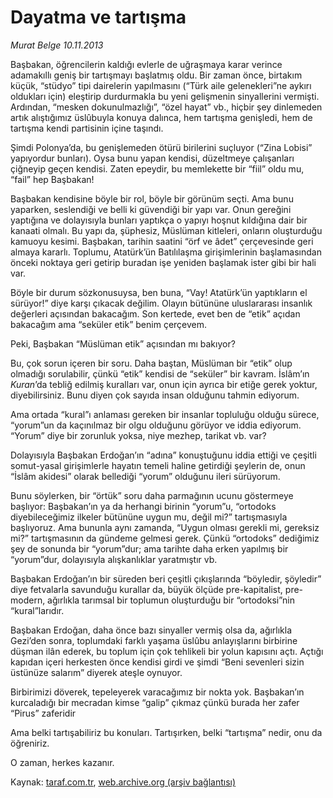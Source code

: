 # Dayatma ve tartışma

*Murat Belge 10.11.2013*

<div class="yazi"><p>Başbakan, öğrencilerin kaldığı evlerle de uğraşmaya karar verince adamakıllı geniş bir tartışmayı başlatmış oldu. Bir zaman önce, birtakım küçük, “stüdyo” tipi dairelerin yapılmasını (“Türk aile gelenekleri”ne aykırı oldukları için) eleştirip durdurmakla bu yeni gelişmenin sinyallerini vermişti. Ardından, “mesken dokunulmazlığı”, “özel hayat” vb., hiçbir şey dinlemeden artık alıştığımız üslûbuyla konuya dalınca, hem tartışma genişledi, hem de tartışma kendi partisinin içine taşındı.</p>
<p>Şimdi Polonya’da, bu genişlemeden ötürü birilerini suçluyor (“Zina Lobisi” yapıyordur bunları). Oysa bunu yapan kendisi, düzeltmeye çalışanları çiğneyip geçen kendisi. Zaten epeydir, bu memlekette bir “fiil” oldu mu, “fail” hep Başbakan!</p>
<p>Başbakan kendisine böyle bir rol, böyle bir görünüm seçti. Ama bunu yaparken, seslendiği ve belli ki güvendiği bir yapı var. Onun gereğini yaptığına ve dolayısıyla bunları yaptıkça o yapıyı hoşnut kıldığına dair bir kanaati olmalı. Bu yapı da, şüphesiz, Müslüman kitleleri, onların oluşturduğu kamuoyu kesimi. Başbakan, tarihin saatini  “örf ve âdet” çerçevesinde  geri almaya kararlı. Toplumu, Atatürk’ün Batılılaşma girişimlerinin başlamasından önceki noktaya geri getirip buradan işe yeniden başlamak ister gibi bir hali var. </p>
<p>Böyle bir durum sözkonusuysa, ben buna, “Vay! Atatürk’ün yaptıkların el sürüyor!” diye karşı çıkacak değilim. Olayın bütününe uluslararası insanlık değerleri açısından bakacağım. Son kertede, evet ben de “etik” açıdan bakacağım  ama “seküler etik” benim çerçevem.</p>
<p>Peki, Başbakan “Müslüman etik” açısından mı bakıyor?</p>
<p>Bu, çok sorun içeren bir soru. Daha baştan, Müslüman bir “etik” olup olmadığı sorulabilir, çünkü “etik” kendisi de “seküler” bir kavram. İslâm’ın <i>Kuran</i>’da tebliğ edilmiş kuralları var, onun için ayrıca bir etiğe gerek yoktur, diyebilirsiniz. Bunu diyen çok sayıda insan olduğunu tahmin ediyorum.</p>
<p>Ama ortada “kural”ı anlaması gereken bir insanlar topluluğu olduğu sürece, “yorum”un da kaçınılmaz bir olgu olduğunu görüyor ve iddia ediyorum. “Yorum” diye bir zorunluk yoksa, niye mezhep, tarikat vb. var?</p>
<p>Dolayısıyla Başbakan Erdoğan’ın “adına” konuştuğunu iddia ettiği ve çeşitli somut-yasal girişimlerle hayatın temeli haline getirdiği şeylerin de, onun “İslâm akidesi” olarak bellediği “yorum” olduğunu ileri sürüyorum.</p>
<p>Bunu söylerken, bir “örtük” soru daha parmağının ucunu göstermeye başlıyor: Başbakan’ın ya da herhangi birinin “yorum”u, “ortodoks diyebileceğimiz ilkeler bütününe uygun mu, değil mi?” tartışmasıyla başlıyoruz. Ama bununla aynı zamanda, “Uygun olması gerekli mi, gereksiz mi?” tartışmasının da gündeme gelmesi gerek. Çünkü “ortodoks” dediğimiz şey de sonunda bir “yorum”dur; ama tarihte daha erken yapılmış bir “yorum”dur, dolayısıyla alışkanlıklar yaratmıştır vb.</p>
<p>Başbakan Erdoğan’ın bir süreden beri çeşitli çıkışlarında “böyledir, şöyledir” diye fetvalarla savunduğu kurallar da, büyük ölçüde pre-kapitalist, pre-modern, ağırlıkla tarımsal bir toplumun oluşturduğu bir “ortodoksi”nin “kural”larıdır.</p>
<p>Başbakan Erdoğan, daha önce bazı sinyaller vermiş olsa da, ağırlıkla Gezi’den sonra, toplumdaki farklı yaşama üslûbu anlayışlarını birbirine düşman ilân ederek, bu toplum için çok tehlikeli bir yolun kapısını açtı. Açtığı kapıdan içeri herkesten önce kendisi girdi ve şimdi “Beni sevenleri sizin üstünüze salarım” diyerek ateşle oynuyor.</p>
<p>Birbirimizi döverek, tepeleyerek varacağımız bir nokta yok. Başbakan’ın kurcaladığı bir mecradan kimse “galip” çıkmaz çünkü burada her zafer “Pirus” zaferidir</p>
<p>Ama belki tartışabiliriz bu konuları. Tartışırken, belki “tartışma” nedir, onu da öğreniriz. </p>
<p>O zaman, herkes kazanır. </p>
</div>

Kaynak: [taraf.com.tr](http://www.taraf.com.tr:80/murat-belge/makale-dayatma-ve-tartisma.htm), [web.archive.org (arşiv bağlantısı)](http://web.archive.org/web/20131111163630/http://www.taraf.com.tr:80/murat-belge/makale-dayatma-ve-tartisma.htm)
